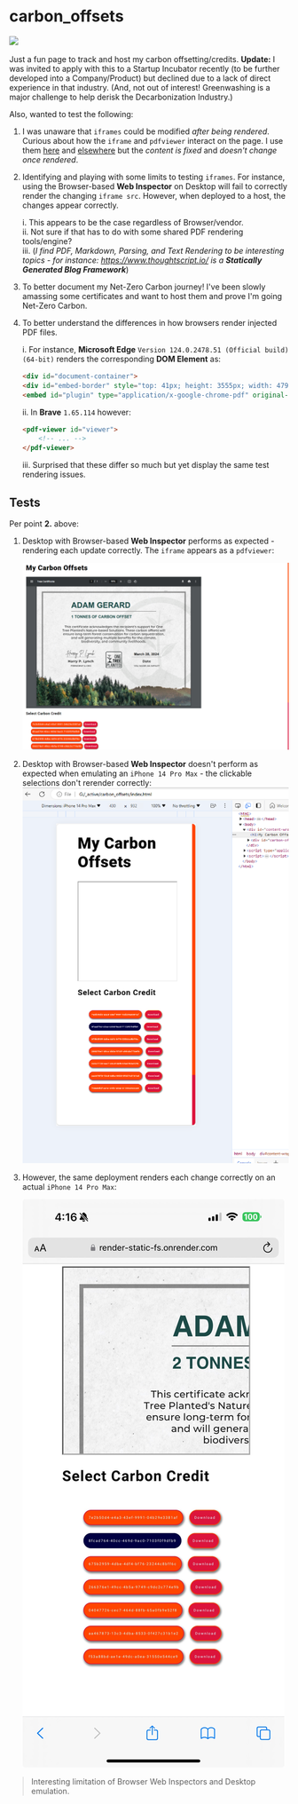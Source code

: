 # carbon_offsets

[![](https://img.shields.io/badge/mdn-iframe-orange.svg)](https://developer.mozilla.org/en-US/docs/Web/HTML/Element/iframe)

Just a fun page to track and host my carbon offsetting/credits. **Update:** I was invited to apply with this to a Startup Incubator recently (to be further developed into a Company/Product) but declined due to a lack of direct experience in that industry. (And, not out of interest! Greenwashing is a major challenge to help derisk the Decarbonization Industry.) 

Also, wanted to test the following:

1. I was unaware that `iframes` could be modified *after being rendered*. Curious about how the `iframe` and `pdfviewer` interact on the page. I use them [here](https://www.thoughtscript.io/blog/000000000093) and [elsewhere](https://www.thoughtscript.io/papers/000000000006) but the *content is fixed* and *doesn't change once rendered*. 
1. Identifying and playing with some limits to testing `iframes`. For instance, using the Browser-based **Web Inspector** on Desktop will fail to correctly render the changing `iframe src`. However, when deployed to a host, the changes appear correctly. 
   
   i. This appears to be the case regardless of Browser/vendor.  
   ii. Not sure if that has to do with some shared PDF rendering tools/engine?  
   iii. (*I find PDF, Markdown, Parsing, and Text Rendering to be interesting topics - for instance: https://www.thoughtscript.io/ is a **Statically Generated Blog Framework***)

2. To better document my Net-Zero Carbon journey! I've been slowly amassing some certificates and want to host them and prove I'm going Net-Zero Carbon.
3. To better understand the differences in how browsers render injected PDF files. 
   
   i. For instance, **Microsoft Edge** `Version 124.0.2478.51 (Official build) (64-bit)` renders the corresponding **DOM Element** as:

    ```html
    <div id="document-container">
    <div id="embed-border" style="top: 41px; height: 3555px; width: 4796px;"></div>
    <embed id="plugin" type="application/x-google-chrome-pdf" original-url="file:///G:/_active/carbon_offsets/carbon_offsets/8fcad764-40cc-469d-9ac0-7103f0f9dfb9.pdf" src="chrome-extension://mhjfbmdgcfjbbpaeojofohoefgiehjai/f22cfdd5-f4f1-484c-8668-6add08531e70" background-color="0xFFE6E6E6" first-page-separator="4" style="position: relative !important; top: 41px; min-height: calc(100% - 41px);" javascript="allow" stream_timestamp="7457857329" embed-top-offset="41" width="785" height="612" top-level-url="file:///G:/_active/carbon_offsets/index.html" pdfviewrecoveryenabled="" pdffreetextenabled="" data-docheight="826" data-docwidth="1066"></div>
    ```

   ii. In **Brave** `1.65.114` however:

    ```html
    <pdf-viewer id="viewer">
        <!-- ... -->
    </pdf-viewer>
    ```

   iii. Surprised that these differ so much but yet display the same test rendering issues.
 
## Tests

Per point **2.** above:

1. Desktop with Browser-based **Web Inspector** performs as expected - rendering each update correctly. The `iframe` appears as a `pdfviewer`:

    ![](test/desktop-browser-web-inspector-all-good.png)

1. Desktop with Browser-based **Web Inspector** doesn't perform as expected when emulating an `iPhone 14 Pro Max` - the clickable selections don't rerender correctly:
![](test/desktop-mobile-emulator-web-inspector-not-rendering.png)

1. However, the same deployment renders each change correctly on an actual `iPhone 14 Pro Max`:

    ![](test/actual-mobile-deploy-working.jpg)


> Interesting limitation of Browser Web Inspectors and Desktop emulation.
